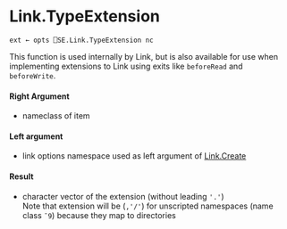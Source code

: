 # Link.TypeExtension

    ext ← opts ⎕SE.Link.TypeExtension nc 

This function is used internally by Link, but is also available for use when implementing extensions to Link using exits like `beforeRead` and `beforeWrite`.

#### Right Argument

- nameclass of item

#### Left argument

- link options namespace used as left argument of [Link.Create](Link.Create.md)

#### Result

- character vector of the extension (without leading `'.'`)\
Note that extension will be (`,'/'`) for unscripted namespaces (name class `¯9`) because they map to directories